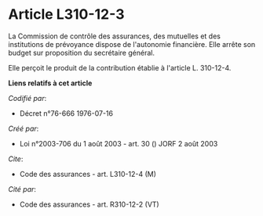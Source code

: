 # Article L310-12-3

La Commission de contrôle des assurances, des mutuelles et des institutions de prévoyance dispose de l'autonomie financière.
Elle arrête son budget sur proposition du secrétaire général.

Elle perçoit le produit de la contribution établie à l'article L. 310-12-4.

**Liens relatifs à cet article**

_Codifié par_:

  - Décret n°76-666 1976-07-16

_Créé par_:

  - Loi n°2003-706 du 1 août 2003 - art. 30 () JORF 2 août 2003

_Cite_:

  - Code des assurances - art. L310-12-4 (M)

_Cité par_:

  - Code des assurances - art. R310-12-2 (VT)
